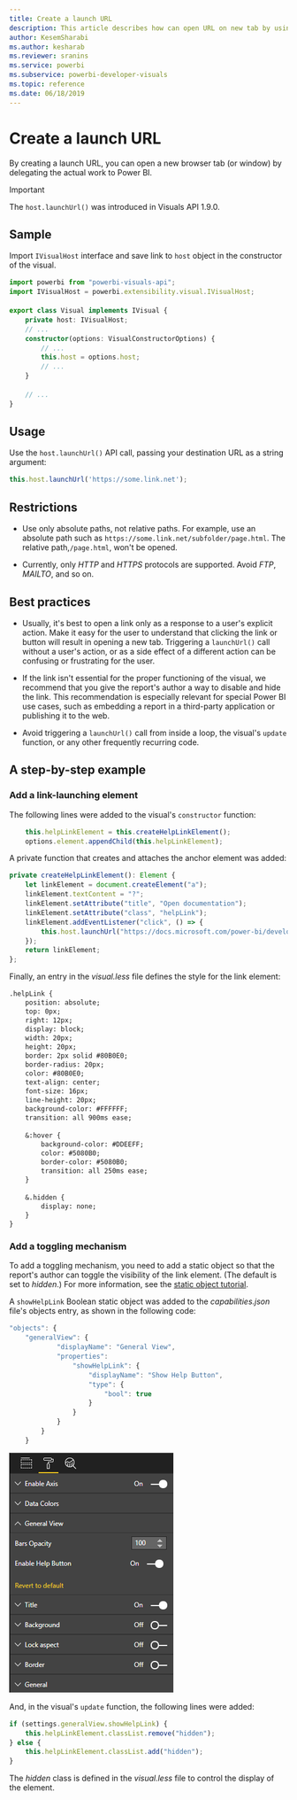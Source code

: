 ```yaml
---
title: Create a launch URL
description: This article describes how can open URL on new tab by using Power BI Visuals.
author: KesemSharabi
ms.author: kesharab
ms.reviewer: sranins
ms.service: powerbi
ms.subservice: powerbi-developer-visuals
ms.topic: reference
ms.date: 06/18/2019
---
```


# Create a launch URL

By creating a launch URL, you can open a new browser tab (or window) by delegating the actual work to Power BI.

> [!IMPORTANT]
> The `host.launchUrl()` was introduced in Visuals API 1.9.0.

## Sample

Import `IVisualHost` interface and save link to `host` object in the constructor of the visual.

```typescript
import powerbi from "powerbi-visuals-api";
import IVisualHost = powerbi.extensibility.visual.IVisualHost;

export class Visual implements IVisual {
    private host: IVisualHost;
    // ...
    constructor(options: VisualConstructorOptions) {
        // ...
        this.host = options.host;
        // ...
    }

    // ...
}
```

## Usage

Use the `host.launchUrl()` API call, passing your destination URL as a string argument:

```typescript
this.host.launchUrl('https://some.link.net');
```

## Restrictions

* Use only absolute paths, not relative paths. For example, use an absolute path such as `https://some.link.net/subfolder/page.html`. The relative path,`/page.html`, won't be opened.

* Currently, only *HTTP* and *HTTPS* protocols are supported. Avoid *FTP*, *MAILTO*, and so on.

## Best practices

* Usually, it's best to open a link only as a response to a user's explicit action. Make it easy for the user to understand that clicking the link or button will result in opening a new tab. Triggering a `launchUrl()` call without a user's action, or as a side effect of a different action can be confusing or frustrating for the user.

* If the link isn't essential for the proper functioning of the visual, we recommend that you give the report's author a way to disable and hide the link. This recommendation is especially relevant for special Power BI use cases, such as embedding a report in a third-party application or publishing it to the web.

* Avoid triggering a `launchUrl()` call from inside a loop, the visual's `update` function, or any other frequently recurring code.

## A step-by-step example

### Add a link-launching element

The following lines were added to the visual's `constructor` function:

```typescript
    this.helpLinkElement = this.createHelpLinkElement();
    options.element.appendChild(this.helpLinkElement);
```

A private function that creates and attaches the anchor element was added:

```typescript
private createHelpLinkElement(): Element {
    let linkElement = document.createElement("a");
    linkElement.textContent = "?";
    linkElement.setAttribute("title", "Open documentation");
    linkElement.setAttribute("class", "helpLink");
    linkElement.addEventListener("click", () => {
        this.host.launchUrl("https://docs.microsoft.com/power-bi/developer/visuals/custom-visual-develop-tutorial");
    });
    return linkElement;
};
```

Finally, an entry in the *visual.less* file defines the style for the link element:

```less
.helpLink {
    position: absolute;
    top: 0px;
    right: 12px;
    display: block;
    width: 20px;
    height: 20px;
    border: 2px solid #80B0E0;
    border-radius: 20px;
    color: #80B0E0;
    text-align: center;
    font-size: 16px;
    line-height: 20px;
    background-color: #FFFFFF;
    transition: all 900ms ease;

    &:hover {
        background-color: #DDEEFF;
        color: #5080B0;
        border-color: #5080B0;
        transition: all 250ms ease;
    }

    &.hidden {
        display: none;
    }
}
```

### Add a toggling mechanism

To add a toggling mechanism, you need to add a static object so that the report's author can toggle the visibility of the link element. (The default is set to *hidden*.) For more information, see the [static object tutorial](https://microsoft.github.io/PowerBI-visuals/docs/concepts/objects-and-properties).

A `showHelpLink` Boolean static object was added to the *capabilities.json* file's objects entry, as shown in the following code:

```typescript
"objects": {
    "generalView": {
            "displayName": "General View",
            "properties":
                "showHelpLink": {
                    "displayName": "Show Help Button",
                    "type": {
                        "bool": true
                    }
                }
            }
        }
    }
```

![Launch URL toggle](media/launch-url/launchurl-toggle.png)

And, in the visual's `update` function, the following lines were added:

```typescript
if (settings.generalView.showHelpLink) {
    this.helpLinkElement.classList.remove("hidden");
} else {
    this.helpLinkElement.classList.add("hidden");
}
```

The *hidden* class is defined in the *visual.less* file to control the display of the element.